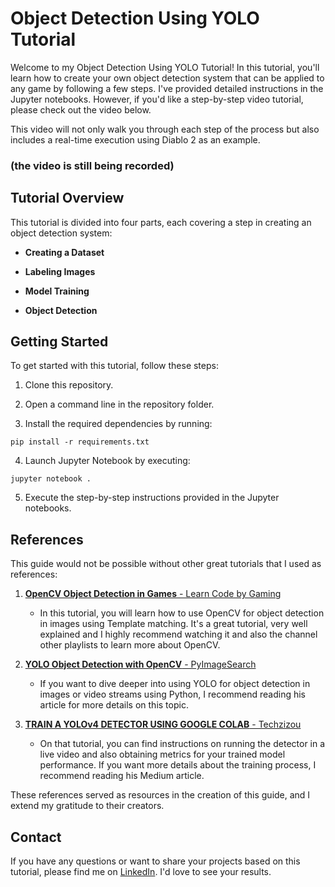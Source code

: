 # Object Detection Using YOLO Tutorial

Welcome to my Object Detection Using YOLO Tutorial! In this tutorial, 
you'll learn how to create your own object detection system that can be applied to any game 
by following a few steps. I've provided detailed instructions in the Jupyter notebooks. 
However, if you'd like a step-by-step video tutorial, please check out the video below. 


This video will not only walk you through each step of the process but also includes a real-time execution using Diablo 2 as an example.

### (the video is still being recorded)

## Tutorial Overview

This tutorial is divided into four parts, each covering a step in creating an object detection system:

- **Creating a Dataset**

- **Labeling Images**

- **Model Training**

- **Object Detection**

## Getting Started

To get started with this tutorial, follow these steps:

1. Clone this repository.

2. Open a command line in the repository folder.

3. Install the required dependencies by running:

```pip install -r requirements.txt```

4. Launch Jupyter Notebook by executing:

```jupyter notebook .```

5. Execute the step-by-step instructions provided in the Jupyter notebooks.

## References

This guide would not be possible without other great tutorials that I used as references:

1. [**OpenCV Object Detection in Games** - Learn Code by Gaming](https://www.youtube.com/playlist?list=PL1m2M8LQlzfKtkKq2lK5xko4X-8EZzFPI)
    - In this tutorial, you will learn how to use OpenCV for object detection in images using Template matching. It's a great tutorial, very well explained and I highly recommend watching it and also the channel other playlists to learn more about OpenCV.

2. [**YOLO Object Detection with OpenCV** - PyImageSearch](https://pyimagesearch.com/2018/11/12/yolo-object-detection-with-opencv/)
    - If you want to dive deeper into using YOLO for object detection in images or video streams using Python, I recommend reading his article for more details on this topic.

3. [**TRAIN A YOLOv4 DETECTOR USING GOOGLE COLAB** - Techzizou](https://medium.com/analytics-vidhya/train-a-custom-yolov4-tiny-object-detector-using-google-colab-b58be08c9593)
    - On that tutorial, you can find instructions on running the detector in a live video and also obtaining metrics for your trained model performance. If you want more details about the training process, I recommend reading his Medium article.

These references served as resources in the creation of this guide, and I extend my gratitude to their creators.


## Contact

If you have any questions or want to share your projects based on this tutorial, please find me on [LinkedIn](https://www.linkedin.com/in/moisesdias/). I'd love to see your results.

